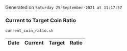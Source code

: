 Generated on `Saturday 25-September-2021 at 11:17:57`

### Current to Target Coin Ratio
`current_coin_ratio.sh`

Date|Current|Target|Ratio
---|---|---|---
